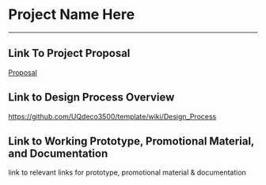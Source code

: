 # Project Name Here
***
## Link To Project Proposal
[Proposal](/Adulting101_DesignProposal.pdf)

## Link to Design Process Overview
https://github.com/UQdeco3500/template/wiki/Design_Process

## Link to Working Prototype, Promotional Material, and Documentation  
link to relevant links for prototype, promotional material & documentation
